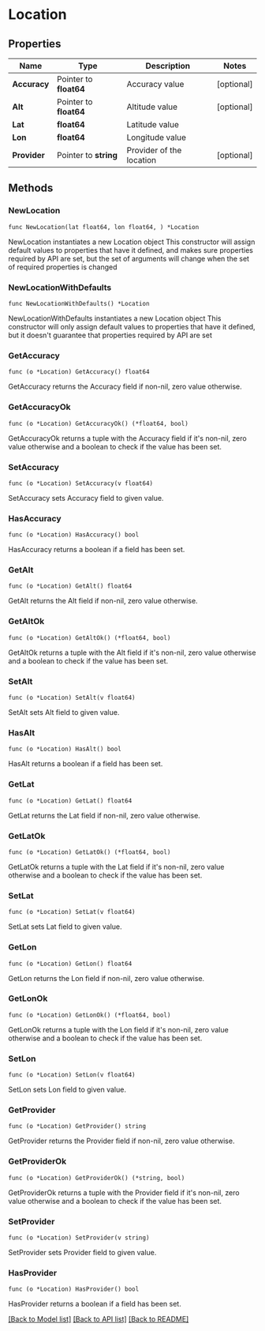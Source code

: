 # Location

## Properties

Name | Type | Description | Notes
------------ | ------------- | ------------- | -------------
**Accuracy** | Pointer to **float64** | Accuracy value | [optional] 
**Alt** | Pointer to **float64** | Altitude value | [optional] 
**Lat** | **float64** | Latitude value | 
**Lon** | **float64** | Longitude value | 
**Provider** | Pointer to **string** | Provider of the location | [optional] 

## Methods

### NewLocation

`func NewLocation(lat float64, lon float64, ) *Location`

NewLocation instantiates a new Location object
This constructor will assign default values to properties that have it defined,
and makes sure properties required by API are set, but the set of arguments
will change when the set of required properties is changed

### NewLocationWithDefaults

`func NewLocationWithDefaults() *Location`

NewLocationWithDefaults instantiates a new Location object
This constructor will only assign default values to properties that have it defined,
but it doesn't guarantee that properties required by API are set

### GetAccuracy

`func (o *Location) GetAccuracy() float64`

GetAccuracy returns the Accuracy field if non-nil, zero value otherwise.

### GetAccuracyOk

`func (o *Location) GetAccuracyOk() (*float64, bool)`

GetAccuracyOk returns a tuple with the Accuracy field if it's non-nil, zero value otherwise
and a boolean to check if the value has been set.

### SetAccuracy

`func (o *Location) SetAccuracy(v float64)`

SetAccuracy sets Accuracy field to given value.

### HasAccuracy

`func (o *Location) HasAccuracy() bool`

HasAccuracy returns a boolean if a field has been set.

### GetAlt

`func (o *Location) GetAlt() float64`

GetAlt returns the Alt field if non-nil, zero value otherwise.

### GetAltOk

`func (o *Location) GetAltOk() (*float64, bool)`

GetAltOk returns a tuple with the Alt field if it's non-nil, zero value otherwise
and a boolean to check if the value has been set.

### SetAlt

`func (o *Location) SetAlt(v float64)`

SetAlt sets Alt field to given value.

### HasAlt

`func (o *Location) HasAlt() bool`

HasAlt returns a boolean if a field has been set.

### GetLat

`func (o *Location) GetLat() float64`

GetLat returns the Lat field if non-nil, zero value otherwise.

### GetLatOk

`func (o *Location) GetLatOk() (*float64, bool)`

GetLatOk returns a tuple with the Lat field if it's non-nil, zero value otherwise
and a boolean to check if the value has been set.

### SetLat

`func (o *Location) SetLat(v float64)`

SetLat sets Lat field to given value.


### GetLon

`func (o *Location) GetLon() float64`

GetLon returns the Lon field if non-nil, zero value otherwise.

### GetLonOk

`func (o *Location) GetLonOk() (*float64, bool)`

GetLonOk returns a tuple with the Lon field if it's non-nil, zero value otherwise
and a boolean to check if the value has been set.

### SetLon

`func (o *Location) SetLon(v float64)`

SetLon sets Lon field to given value.


### GetProvider

`func (o *Location) GetProvider() string`

GetProvider returns the Provider field if non-nil, zero value otherwise.

### GetProviderOk

`func (o *Location) GetProviderOk() (*string, bool)`

GetProviderOk returns a tuple with the Provider field if it's non-nil, zero value otherwise
and a boolean to check if the value has been set.

### SetProvider

`func (o *Location) SetProvider(v string)`

SetProvider sets Provider field to given value.

### HasProvider

`func (o *Location) HasProvider() bool`

HasProvider returns a boolean if a field has been set.


[[Back to Model list]](../README.md#documentation-for-models) [[Back to API list]](../README.md#documentation-for-api-endpoints) [[Back to README]](../README.md)


